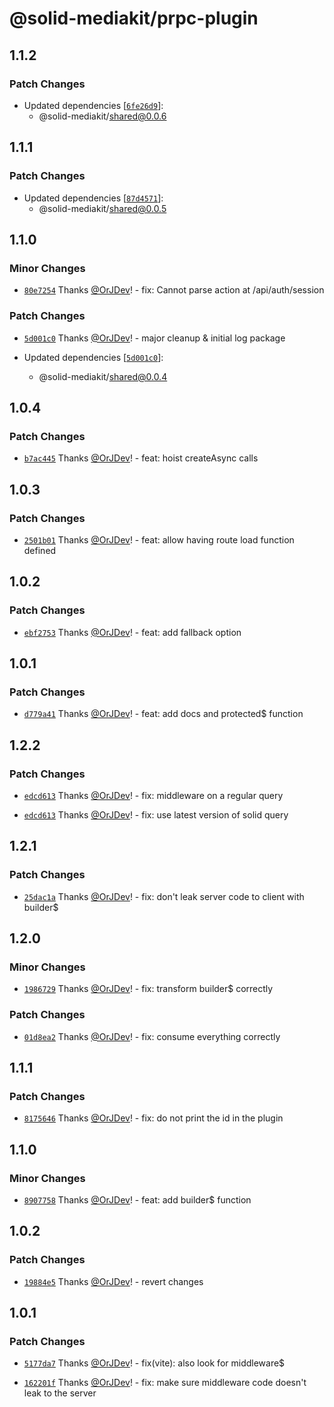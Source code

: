 # @solid-mediakit/prpc-plugin

## 1.1.2

### Patch Changes

- Updated dependencies [[`6fe26d9`](https://github.com/solidjs-community/mediakit/commit/6fe26d9daa1c96436d6fe5e7f8e253344e56d9ad)]:
  - @solid-mediakit/shared@0.0.6

## 1.1.1

### Patch Changes

- Updated dependencies [[`87d4571`](https://github.com/solidjs-community/mediakit/commit/87d4571f5f1d1846f6728efecb4adc4bc6154771)]:
  - @solid-mediakit/shared@0.0.5

## 1.1.0

### Minor Changes

- [`80e7254`](https://github.com/solidjs-community/mediakit/commit/80e725465080310ce60d1013dece47b647ac239b) Thanks [@OrJDev](https://github.com/OrJDev)! - fix: Cannot parse action at /api/auth/session

### Patch Changes

- [`5d001c0`](https://github.com/solidjs-community/mediakit/commit/5d001c05396cd66654d41cce47f0f548f329a0c5) Thanks [@OrJDev](https://github.com/OrJDev)! - major cleanup & initial log package

- Updated dependencies [[`5d001c0`](https://github.com/solidjs-community/mediakit/commit/5d001c05396cd66654d41cce47f0f548f329a0c5)]:
  - @solid-mediakit/shared@0.0.4

## 1.0.4

### Patch Changes

- [`b7ac445`](https://github.com/solidjs-community/mediakit/commit/b7ac4454510e86e7de6588bd781f240d2a3eaef9) Thanks [@OrJDev](https://github.com/OrJDev)! - feat: hoist createAsync calls

## 1.0.3

### Patch Changes

- [`2501b01`](https://github.com/solidjs-community/mediakit/commit/2501b01a9fd1bb5c49eda646b57d972de1ece0dd) Thanks [@OrJDev](https://github.com/OrJDev)! - feat: allow having route load function defined

## 1.0.2

### Patch Changes

- [`ebf2753`](https://github.com/solidjs-community/mediakit/commit/ebf27538c153ca87e67092682435eed6552cdbb9) Thanks [@OrJDev](https://github.com/OrJDev)! - feat: add fallback option

## 1.0.1

### Patch Changes

- [`d779a41`](https://github.com/solidjs-community/mediakit/commit/d779a419b82565b8f39efd93ae285f3c9b9d6408) Thanks [@OrJDev](https://github.com/OrJDev)! - feat: add docs and protected$ function

## 1.2.2

### Patch Changes

- [`edcd613`](https://github.com/solidjs-community/mediakit/commit/edcd61313ab67f44d281d3b9d839b91a9545bd63) Thanks [@OrJDev](https://github.com/OrJDev)! - fix: middleware on a regular query

- [`edcd613`](https://github.com/solidjs-community/mediakit/commit/edcd61313ab67f44d281d3b9d839b91a9545bd63) Thanks [@OrJDev](https://github.com/OrJDev)! - fix: use latest version of solid query

## 1.2.1

### Patch Changes

- [`25dac1a`](https://github.com/solidjs-community/mediakit/commit/25dac1ab45dcd194c818e489a010733e66380d1f) Thanks [@OrJDev](https://github.com/OrJDev)! - fix: don't leak server code to client with builder$

## 1.2.0

### Minor Changes

- [`1986729`](https://github.com/solidjs-community/mediakit/commit/19867296b662380d2aa032f8a9ddc272187fe368) Thanks [@OrJDev](https://github.com/OrJDev)! - fix: transform builder$ correctly

### Patch Changes

- [`01d8ea2`](https://github.com/solidjs-community/mediakit/commit/01d8ea280ade639dd81e4383b7b213d2d342c69c) Thanks [@OrJDev](https://github.com/OrJDev)! - fix: consume everything correctly

## 1.1.1

### Patch Changes

- [`8175646`](https://github.com/solidjs-community/mediakit/commit/81756462f335126b256e1d13225b2247ea91e339) Thanks [@OrJDev](https://github.com/OrJDev)! - fix: do not print the id in the plugin

## 1.1.0

### Minor Changes

- [`8907758`](https://github.com/solidjs-community/mediakit/commit/8907758f9f75f52436c83e813a504dd4c841ae1f) Thanks [@OrJDev](https://github.com/OrJDev)! - feat: add builder$ function

## 1.0.2

### Patch Changes

- [`19884e5`](https://github.com/solidjs-community/mediakit/commit/19884e535bdbe7b6411d666d3b4324511f6b2737) Thanks [@OrJDev](https://github.com/OrJDev)! - revert changes

## 1.0.1

### Patch Changes

- [`5177da7`](https://github.com/solidjs-community/mediakit/commit/5177da7a2f31311bb780b6bf2ce8d97e28074103) Thanks [@OrJDev](https://github.com/OrJDev)! - fix(vite): also look for middleware$

- [`162201f`](https://github.com/solidjs-community/mediakit/commit/162201f6fc59fcc8b2c100b8eb92b957916247d1) Thanks [@OrJDev](https://github.com/OrJDev)! - fix: make sure middleware code doesn't leak to the server
